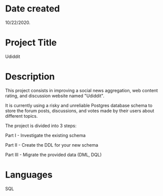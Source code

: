 
# Date created
10/22/2020.

# Project Title
Udiddit

# Description
This project consists in improving a social news aggregation, web content rating, and discussion website named "Udiddit".

It is currently using a risky and unreliable Postgres database schema to store the forum posts, discussions, and votes made by their users about different topics.

The project is divided into 3 steps:

Part I - Investigate the existing schema

Part II - Create the DDL for your new schema

Part III - Migrate the provided data (DML, DQL)

# Languages
SQL

